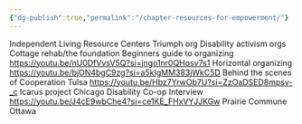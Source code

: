 ```yaml
---
{"dg-publish":true,"permalink":"/chapter-resources-for-empowerment/"}
---
```



Independent Living Resource Centers
Triumph org
Disability activism orgs
Cottage rehab/the foundation 
Beginners guide to organizing
https://youtu.be/nU0DfVvsV5Q?si=jngo1nr0QHosv7s1
Horizontal organizing
https://youtu.be/bjON4bgC9zg?si=a5kIgMM383jWkC5D
Behind the scenes of Cooperation Tulsa
https://youtu.be/Hbz7YrwOb7U?si=ZzOaDSED8mpsv-_c
Icarus project
Chicago Disability Co-op Interview 
https://youtu.be/J4cE9wbChe4?si=ce1KE_FHxVYJJKGw
Prairie Commune Ottawa 